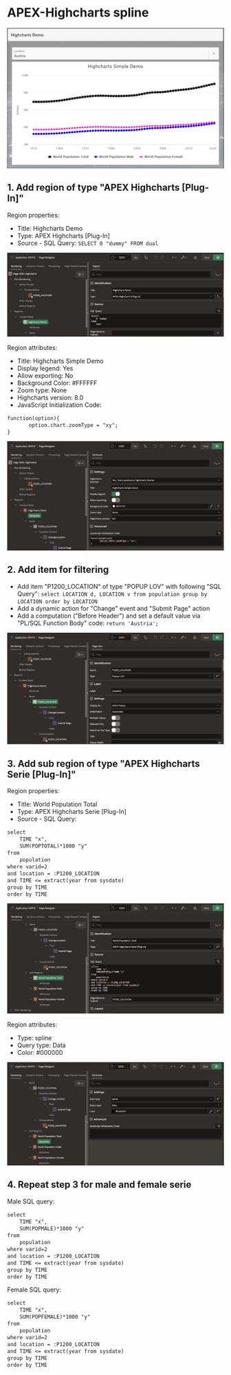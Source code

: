 # APEX-Highcharts spline

![Screenshot](images/spline.png)

## 1. Add region of type "APEX Highcharts [Plug-In]"

Region properties:
* Title: Highcharts Demo
* Type: APEX Highcharts [Plug-In]
* Source - SQL Query: ```SELECT 0 "dummy" FROM dual```

![Region](images/spline_region.png)


Region attributes:
* Title: Highcharts Simple Demo
* Display legend: Yes
* Allow exporting: No
* Background Color: #FFFFFF
* Zoom type: None
* Highcharts version: 8.0
* JavaScript Initialization Code: 
```
function(option){
       option.chart.zoomType = "xy";
}
```

![Region](images/spline_region_attributes.png)

## 2. Add item for filtering

* Add item "P1200_LOCATION" of type "POPUP LOV" with following "SQL Query": ```select LOCATION d, LOCATION v from population group by LOCATION order by LOCATION```
* Add a dynamic action for "Change" event and "Submit Page" action
* Add a computation ("Before Header") and set a default value via "PL/SQL Function Body" code: ```return 'Austria';```

![Region](images/spline_filter.png)

## 3. Add sub region of type "APEX Highcharts Serie [Plug-In]"

Region properties:
* Title: World Population Total
* Type: APEX Highcharts Serie [Plug-In]
* Source - SQL Query: 
```
select
    TIME "x",
    SUM(POPTOTAL)*1000 "y"
from
    population
where varid=2
and location = :P1200_LOCATION
and TIME <= extract(year from sysdate)
group by TIME
order by TIME
```

![Region](images/spline_subregion.png)

Region attributes:
* Type: spline
* Query type: Data
* Color: #000000

![Region](images/spline_subregion_attributes.png)


## 4. Repeat step 3 for male and female serie

Male SQL query:
```
select
    TIME "x",
    SUM(POPMALE)*1000 "y"
from
    population
where varid=2
and location = :P1200_LOCATION
and TIME <= extract(year from sysdate)
group by TIME
order by TIME
```

Female SQL query:
```
select
    TIME "x",
    SUM(POPFEMALE)*1000 "y"
from
    population
where varid=2
and location = :P1200_LOCATION
and TIME <= extract(year from sysdate)
group by TIME
order by TIME
```
